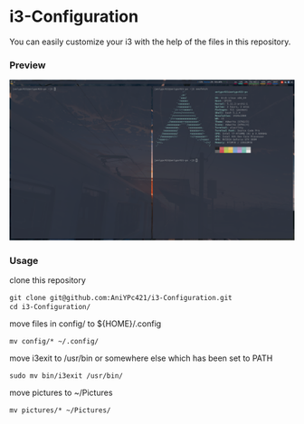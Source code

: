 # i3-Configuration

You can easily customize your i3 with the help of the files in this repository.

### Preview
![Image text](https://github.com/AniYPc421/i3-Configuration/blob/master/readme_sources/preview.png)

### Usage
clone this repository
``` shell
git clone git@github.com:AniYPc421/i3-Configuration.git
cd i3-Configuration/
```
move files in config/ to ${HOME}/.config
``` shell
mv config/* ~/.config/
```
move i3exit to /usr/bin or somewhere else which has been set to PATH
``` shell
sudo mv bin/i3exit /usr/bin/
```
move pictures to ~/Pictures
``` shell
mv pictures/* ~/Pictures/
```
